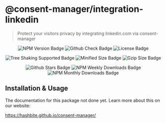 # @consent-manager/integration-linkedin

> Protect your visitors privacy by integrating linkedin.com via consent-manager

<center>

![NPM Version Badge](https://badgen.net/npm/v/@consent-manager/integration-linkedin)
![Github Check Badge](https://badgen.net/github/checks/hashbite/consent-manager/main)
![License Badge](https://badgen.net/npm/license/@consent-manager/integration-linkedin)

![Tree Shaking Supported Badge](https://badgen.net/bundlephobia/tree-shaking/@consent-manager/integration-linkedin)
![Minified Size Badge](https://badgen.net/bundlephobia/min/@consent-manager/integration-linkedin)
![Gzip Size Badge](https://badgen.net/bundlephobia/minzip/@consent-manager/integration-linkedin)

![Github Stars Badge](https://badgen.net/github/stars/hashbite/consent-manager)
![NPM Weekly Downloads Badge](https://badgen.net/npm/dw/@consent-manager/integration-linkedin)
![NPM Monthly Downloads Badge](https://badgen.net/npm/dm/@consent-manager/integration-linkedin)

</center>

## Installation & Usage

The documentation for this package not done yet. Learn more about this on our website:

https://hashbite.github.io/consent-manager/
